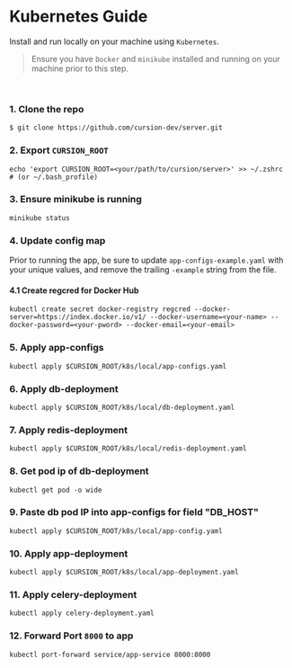 # Kubernetes Guide


Install and run locally on your machine using `Kubernetes`.

> Ensure you have `Docker` and `minikube` installed and running on your machine prior to this step.

&nbsp;


### 1. **Clone the repo**
```shell
$ git clone https://github.com/cursion-dev/server.git
```


### 2. **Export `CURSION_ROOT`**
```shell
echo 'export CURSION_ROOT=<your/path/to/cursion/server>' >> ~/.zshrc  # (or ~/.bash_profile)
```


### 3. Ensure minikube is running
```shell
minikube status 
``` 


### 4. **Update config map**
Prior to running the app, be sure to update `app-configs-example.yaml` with your unique values, and remove the trailing `-example` string from the file.


#### 4.1 Create regcred for Docker Hub 
``` shell
kubectl create secret docker-registry regcred --docker-server=https://index.docker.io/v1/ --docker-username=<your-name> --docker-password=<your-pword> --docker-email=<your-email>
```


### 5. Apply app-configs 
```shell
kubectl apply $CURSION_ROOT/k8s/local/app-configs.yaml 
``` 


### 6. Apply db-deployment
```shell
kubectl apply $CURSION_ROOT/k8s/local/db-deployment.yaml 
``` 


### 7. Apply redis-deployment
```shell
kubectl apply $CURSION_ROOT/k8s/local/redis-deployment.yaml 
```


### 8. Get pod ip of db-deployment
```shell
kubectl get pod -o wide 
```


### 9. Paste db pod IP into app-configs for field "DB_HOST"
```shell
kubectl apply $CURSION_ROOT/k8s/local/app-config.yaml 
``` 


### 10. Apply app-deployment
```shell
kubectl apply $CURSION_ROOT/k8s/local/app-deployment.yaml 
``` 


### 11. Apply celery-deployment
```shell
kubectl apply celery-deployment.yaml
``` 


### 12. Forward Port `8000` to app
```shell
kubectl port-forward service/app-service 8000:8000
```
  

